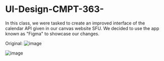 # UI-Design-CMPT-363-

  In this class, we were tasked to create an improved interface of the calendar API given in our canvas website SFU. We decided to use the app known as "Figma" to showcase our changes. 
  
  Original:
  ![image](https://user-images.githubusercontent.com/79422601/135359212-c4ca5bed-48f6-4180-876a-9386e3770306.png)


![image](https://user-images.githubusercontent.com/79422601/135358506-079180ad-96ec-40e5-b80a-306c8fd936e3.png)

